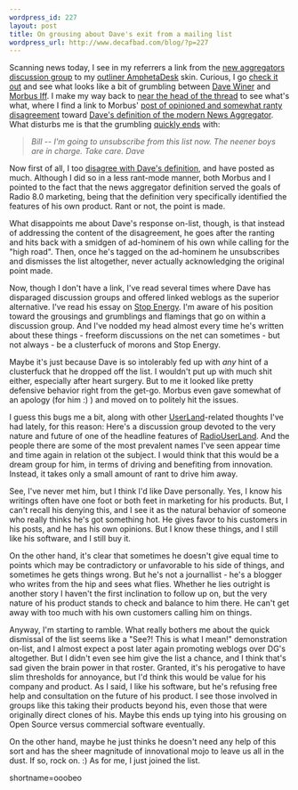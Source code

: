 ```yaml
--- 
wordpress_id: 227
layout: post
title: On grousing about Dave's exit from a mailing list
wordpress_url: http://www.decafbad.com/blog/?p=227
---
```

<p>Scanning news today, I see in my referrers a link from the <a href="http://groups.yahoo.com/group/aggregators/">new aggregators discussion group</a> to my <a href="http://www.decafbad.com/news_archives/000228.phtml">outliner <a href="http://www.decafbad.com/twiki/bin/view/Main/AmphetaDesk">AmphetaDesk</a> skin</a>.  Curious, I go <a href="http://groups.yahoo.com/group/aggregators/message/44?threaded=1">check it out</a> and see what looks like a bit of grumbling between <a href="http://www.scripting.com">Dave Winer</a> and <a href="http://www.disobey.com">Morbus Iff</a>.  I make my way back to <a href="http://groups.yahoo.com/group/aggregators/message/42">near the head of the thread</a> to see what's what, where I find a link to Morbus' <a href="http://www.disobey.com/dnn/2002/06/index.shtml#001333">post of opinioned and somewhat ranty disagreement</a> toward <a href="http://radio.userland.com/whatIsANewsAggregator">Dave's definition of the modern News Aggregator</a>.  What disturbs me is that the grumbling <a href="http://groups.yahoo.com/group/aggregators/message/48">quickly ends</a> with:<blockquote><i>Bill -- I'm going to unsubscribe from this list now. The neener boys are in charge. Take care. Dave</i></blockquote>Now first of all, I too <a href="http://www.decafbad.com/news_archives/000191.phtml">disagree with Dave's definition</a>, and have posted as much.  Although I did so in a less rant-mode manner, both Morbus and I pointed to the fact that the news aggregator definition served the goals of Radio 8.0 marketing, being that the definition very specifically identified the features of his own product.  Rant or not, the point is made.</p>
<p>What disappoints me about Dave's response on-list, though, is that instead of addressing the content of the disagreement, he goes after the ranting and hits back with a smidgen of ad-hominem of his own while calling for the "high road".  Then, once he's tagged on the ad-hominem he unsubscribes and dismisses the list altogether, never actually acknowledging the original point made.</p>
<p>Now, though I don't have a link, I've read several times where Dave has disparaged discussion groups and offered linked weblogs as the superior alternative.  I've read his essay on <a href="http://www.userland.com/whatIsStopEnergy">Stop Energy</a>.  I'm aware of his position toward the grousings and grumblings and flamings that go on within a discussion group.  And I've nodded my head almost every time he's written about these things - freeform discussions on the net can sometimes - but not always - be a clusterfuck of morons and Stop Energy.</p>
<p>Maybe it's just because Dave is so intolerably fed up with <i>any</i> hint of a clusterfuck that he dropped off the list.  I wouldn't put up with much shit either, especially after heart surgery.  But to me it looked like pretty defensive behavior right from the get-go.  Morbus even gave somewhat of an apology (for him :) ) and moved on to politely hit the issues.</p>
<p>I guess this bugs me a bit, along with other <a href="http://www.decafbad.com/twiki/bin/view/Main/UserLand">UserLand</a>-related thoughts I've had lately, for this reason:  Here's a discussion group devoted to the very nature and future of one of the headline features of <a href="http://www.decafbad.com/twiki/bin/view/Main/RadioUserLand">RadioUserLand</a>.  And the people there are some of the most prevalent names I've seen appear time and time again in relation ot the subject.  I would think that this would be a dream group for him, in terms of driving and benefiting from innovation.  Instead, it takes only a small amount of rant to drive him away.</p>
<p>See, I've never met him, but I think I'd like Dave personally.  Yes, I know his writings often have one foot or both feet in marketing for his products.  But, I can't recall his denying this, and I see it as the natural behavior of someone who really thinks he's got something hot.  He gives favor to his customers in his posts, and he has his own opinions.  But I know these things, and I still like his software, and I still buy it.</p>
<p>On the other hand, it's clear that sometimes he doesn't give equal time to points which may be contradictory or unfavorable to his side of things, and sometimes he gets things wrong.  But he's not a journallist - he's a blogger who writes from the hip and sees what flies.  Whether he lies outright is another story I haven't the first inclination to follow up on, but the very nature of his product stands to check and balance to him there.  He can't get away with too much with his own customers calling him on things.</p>
<p>Anyway, I'm starting to ramble.  What really bothers me about the quick dismissal of the list seems like a "See?! This is what I mean!" demonstration on-list, and I almost expect a post later again promoting weblogs over DG's altogether.  But I didn't even see him give the list a chance, and I think that's sad given the brain power in that roster.  Granted, it's his perogative to have slim thresholds for annoyance, but I'd think this would be value for his company and product.  As I said, I like his software, but he's refusing free help and consultation on the future of his product.  I see those involved in groups like this taking their products beyond his, even those that were originally direct clones of his.  Maybe this ends up tying into his grousing on Open Source versus commercial software eventually.</p>
<p>On the other hand, maybe he just thinks he doesn't need any help of this sort and has the sheer magnitude of innovational mojo to leave us all in the dust.  If so, rock on.  :)  As for me, I just joined the list.</p>
<!--more-->
shortname=ooobeo
